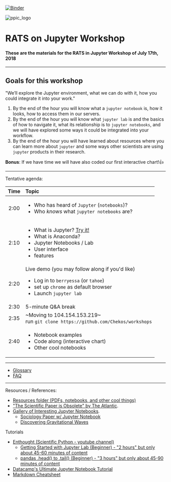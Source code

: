 [![Binder](https://mybinder.org/badge.svg)](https://mybinder.org/v2/gh/Chekos/workshops/master?urlpath=lab?filepath=RATS)

![ppic_logo](http://www.ppic.org/wp-content/uploads/ppiclogo.svg)

# RATS on Jupyter Workshop


#### These are the materials for the RATS in Jupyter Workshop of July 17th, 2018
***
## Goals for this workshop
"We’ll explore the Jupyter environment, what we can do with it, how you could integrate it into your work."
1. By the end of the hour you will know what a `jupyter notebook` is, how it looks, how to access them in our servers.
2. By the end of the hour you will know what `jupyter lab` is and the basics of how to navigate it, what its relationship is to `jupyter notebooks`, and we will have explored some ways it could be integrated into your workflow.
3. By the end of the hour you will have learned about resources where you can learn more about `jupyter` and some ways other scientists are using `jupyter` products in their research.

**Bonus**: If we have time we will have also coded our first interactive chart!:+1:
***

Tentative agenda:

| Time | Topic |
|:----:|:-----|
| 2:00 | <ul> <li> Who has heard of `Jupyter` (`notebooks`)? <li> Who *knows* what `jupyter notebooks` are? </ul>|
| 2:10 | <ul> <li> What is Jupyter? [Try it!](jupyter.org/try)</li><li> What is Anaconda? </li><li> Jupyter Notebooks / Lab <li> User interface <li> features </u1> |
| 2:20 | Live demo (you may follow along if you'd like) <ul> <li> Log in to `berryessa` (or `tahoe`) <li> set up `chrome` as default browser <li> Launch `jupyter lab` </ul> |
| 2:30 | 5-minute Q&A break |
| 2:35 | ~Moving to 104.154.153.219~ <br> run `git clone https://github.com/Chekos/workshops`|
| 2:40 | <ul> <li> Notebook examples <li> Code along (interactive chart) <li> Other cool notebooks |

***
* [Glossary](glossary.md)
* [FAQ](FAQ.md)
***
Resources / References:
- [Resources folder (PDFs, notebooks, and other cool things)](Resources/)
- ["The Scientific Paper is Obsolete" by The Atlantic](https://theatlantic.com/science/archive/2018/04/the-scientific-paper-is-obsolete/556676/). 
- [Gallery of Interesting Jupyter Notebooks](https://github.com/jupyter/jupyter/wiki/A-gallery-of-interesting-Jupyter-Notebooks).
  - [Sociology Paper w/ Jupyter Notebook](https://osf.io/preprints/socarxiv/szxdm?file=5a8b336760511e000ddc4e7a)
  - [Discovering Gravitational Waves](http://beta.mybinder.org/repo/losc-tutorial/LOSC_Event_tutorial)

Tutorials
  - [Enthought (Scientific Python - youtube channel)](https://www.youtube.com/user/EnthoughtMedia)
    - [Getting Started with Jupyter Lab (Beginner) - "2 hours" but only about 45-60 minutes of content](https://www.youtube.com/watch?v=Gzun8PpyBCo)
    - [pandas .head() to .tail() (Beginner) - "3 hours" but only about 45-90 minutes of content](https://www.youtube.com/watch?v=lkLl_QKLgcA)
  - [Datacamp's Ultimate Jupyter Notebook Tutorial](https://www.datacamp.com/community/tutorials/tutorial-jupyter-notebook)
  - [Markdown Cheatsheet](https://github.com/adam-p/markdown-here/wiki/Markdown-Cheatsheet) 
